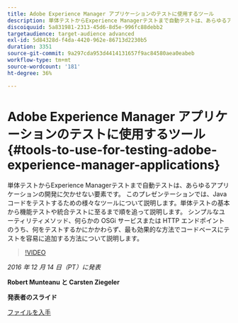 ```yaml
---
title: Adobe Experience Manager アプリケーションのテストに使用するツール
description: 単体テストからExperience Managerテストまで自動テストは、あらゆるアプリケーションの開発に欠かせない要素です。 このプレゼンテーションでは、Java コードをテストするための様々なツールについて説明します。単体テストの基本から機能テストや統合テストに至るまで順を追って説明します。 シンプルなユーティリティメソッド、何らかの OSGi サービスまたは HTTP エンドポイントのうち、何をテストするかにかかわらず、最も効果的な方法でコードベースにテストを容易に追加する方法について説明します。
discoiquuid: 5a831981-2313-45d6-8d5e-996fc88debb2
targetaudience: target-audience advanced
exl-id: 5d84328d-f4da-4420-962e-86713d2230b5
duration: 3351
source-git-commit: 9a297cda953d4414131657f9ac84580aea0eabeb
workflow-type: tm+mt
source-wordcount: '181'
ht-degree: 36%

---
```


# Adobe Experience Manager アプリケーションのテストに使用するツール{#tools-to-use-for-testing-adobe-experience-manager-applications}

単体テストからExperience Managerテストまで自動テストは、あらゆるアプリケーションの開発に欠かせない要素です。 このプレゼンテーションでは、Java コードをテストするための様々なツールについて説明します。単体テストの基本から機能テストや統合テストに至るまで順を追って説明します。 シンプルなユーティリティメソッド、何らかの OSGi サービスまたは HTTP エンドポイントのうち、何をテストするかにかかわらず、最も効果的な方法でコードベースにテストを容易に追加する方法について説明します。

>[!VIDEO](https://video.tv.adobe.com/v/19302/?quality=9)

*2016 年 12 月 14 日（PT）に発表*

**Robert Munteanu と Carsten Ziegeler**

**発表者のスライド**

[ファイルを入手](assets/aem-gems-tools-for-testing-12-14-16.pdf)
<!--
[Get back to the Overview](https://helpx.adobe.com/jp/experience-manager/kt/eseminars/gems/aem-index.html)
-->

